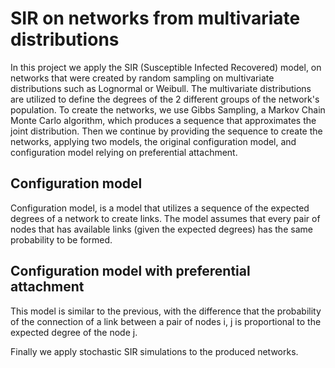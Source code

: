 # SIR on networks from multivariate distributions

In this project we apply the SIR (Susceptible Infected Recovered) model, on networks that were created by random sampling on multivariate distributions such as Lognormal or Weibull. The multivariate distributions are utilized to define the degrees of the 2 different groups of the network's population. To create the networks, we use Gibbs Sampling, a Markov Chain Monte Carlo algorithm, which produces a sequence that approximates the joint distribution. Then we continue by providing the sequence to create the networks, applying two models, the original configuration model, and configuration model relying on preferential attachment.

## Configuration model

Configuration model, is a model that utilizes a sequence of the expected degrees of a network to create links. The model assumes that every pair of nodes that has available links (given the expected degrees) has the same probability to be formed.

## Configuration model with preferential attachment

This model is similar to the previous, with the difference that the probability of the connection of a link between a pair of nodes i, j is proportional to the expected degree of the node j. 

Finally we apply stochastic SIR simulations to the produced networks.